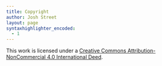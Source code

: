 ```yaml
---
title: Copyright
author: Josh Street
layout: page
syntaxhighlighter_encoded:
  - 1
---
```


This work is licensed under a [Creative Commons Attribution-NonCommercial 4.0 International Deed](https://creativecommons.org/licenses/by-nc/4.0/deed.en).